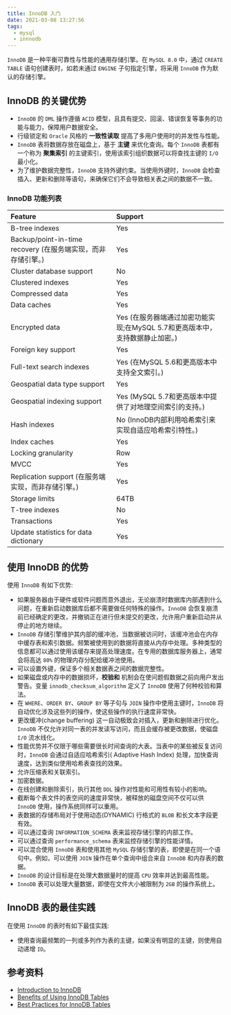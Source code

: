 ```yaml
---
title: InnoDB 入门
date: 2021-03-08 13:27:56
tags:
  - mysql
  - innnodb
---
```


`InnoDB` 是一种平衡可靠性与性能的通用存储引擎。在 `MySQL 8.0` 中，通过 `CREATE TABLE` 语句创建表时，如若未通过 `ENGINE` 子句指定引擎，将采用 `InnoDB` 作为默认的存储引擎。

## InnoDB 的关键优势

* `InnoDB` 的 `DML` 操作遵循 `ACID` 模型，且具有提交、回滚、错误恢复等事务的功能与能力，保障用户数据安全。
* 行级锁定和 `Oracle` 风格的 **一致性读取** 提高了多用户使用时的并发性与性能。
* `InnoDB` 表将数据存放在磁盘上，基于 **主键** 来优化查询。每个 `InnoDB` 表都有一个称为 **聚集索引** 的主键索引，使用该索引组织数据可以将查找主键的 `I/O` 最小化。
* 为了维护数据完整性，`InnoDB` 支持外键约束。当使用外键时，`InnoDB` 会检查插入、更新和删除等语句，来确保它们不会导致相关表之间的数据不一致。

### InnoDB 功能列表

|Feature|Support|
|:------|:------|
|B-tree indexes|Yes|
|Backup/point-in-time recovery (在服务端实现，而非存储引擎。)|Yes|
|Cluster database support|No|
|Clustered indexes|Yes|
|Compressed data|Yes|
|Data caches|Yes|
|Encrypted data|Yes (在服务器端通过加密功能实现;在MySQL 5.7和更高版本中，支持数据静止加密。)|
|Foreign key support|Yes|
|Full-text search indexes|Yes (在MySQL 5.6和更高版本中支持全文索引。)|
|Geospatial data type support|Yes|
|Geospatial indexing support|Yes (MySQL 5.7和更高版本中提供了对地理空间索引的支持。)|
|Hash indexes|No (InnoDB内部利用哈希索引来实现自适应哈希索引特性。)|
|Index caches|Yes|
|Locking granularity|Row|
|MVCC|Yes|
|Replication support (在服务端实现，而非存储引擎。)|Yes|
|Storage limits|64TB|
|T-tree indexes|No|
|Transactions|Yes|
|Update statistics for data dictionary|Yes|

## 使用 InnoDB 的优势

使用 `InnoDB` 有如下优势:

* 如果服务器由于硬件或软件问题而意外退出，无论崩溃时数据库内部遇到什么问题，在重新启动数据库后都不需要做任何特殊的操作。`InnoDB` 会恢复崩溃前已经确定的更改，并撤销正在进行但未提交的更改，允许用户重新启动并从停止的地方继续。
* `InnoDB` 存储引擎维护其内部的缓冲池，当数据被访问时，该缓冲池会在内存中缓存表和索引数据。频繁被使用到的数据将直接从内存中处理。多种类型的信息都可以通过使用该缓存来提高处理速度。在专用的数据库服务器上，通常会将高达 `80%` 的物理内存分配给缓冲池使用。
* 可以设置外键，保证多个相关数据表之间的数据完整性。
* 如果磁盘或内存中的数据损坏，**校验和** 机制会在使问题假数据之前向用户发出警告。变量 `innodb_checksum_algorithm` 定义了 `InnoDB` 使用了何种校验和算法。
* 在 `WHERE`、`ORDER BY`、`GROUP BY` 等子句与 `JOIN` 操作中使用主键时，`InnoDB` 将自动优化涉及这些列的操作，使这些操作的执行速度非常快。
* 更改缓冲(change buffering) 这一自动极致会对插入，更新和删除进行优化。 `InnoDB` 不仅允许对同一表的并发读写访问，而且会缓存被更改数据，使磁盘 `I/O` 流水线化。
* 性能优势并不仅限于哪些需要很长时间查询的大表。当表中的某些被反复访问时，`InnoDB` 会通过自适应哈希索引( Adaptive Hash Index) 处理，加快查询速度，达到类似使用哈希表查找的效果。
* 允许压缩表和关联索引。
* 加密数据。
* 在线创建和删除索引，执行其他 `DDL` 操作对性能和可用性有较小的影响。
* 截断每个表文件的表空间的速度非常快，被释放的磁盘空间不仅可以供 `InnoDB` 使用，操作系统同样可以重用。
* 表数据的存储布局对于使用动态(DYNAMIC) 行格式的 `BLOB` 和长文本字段更有效。
* 可以通过查询 `INFORMATION_SCHEMA` 表来监视存储引擎的内部工作。
* 可以通过查询 `performance_schema` 表来监控存储引擎的性能详情。
* 可以混合使用 `InnoDB` 表和使用其他 `MySQL` 存储引擎的表，即使是在同一个语句中。例如，可以使用 `JOIN` 操作在单个查询中组合来自 `InnoDB` 和内存表的数据。
* `InnoDB` 的设计目标是在处理大数据量时的提高 `CPU` 效率并达到最高性能。
* `InnoDB` 表可以处理大量数据，即使在文件大小被限制为 `2GB` 的操作系统上。

## InnoDB 表的最佳实践

在使用 `InnoDB` 的表时有如下最佳实践:

* 使用查询最频繁的一列或多列作为表的主键，如果没有明显的主键，则使用自动递增 `ID`。

## 参考资料

* [Introduction to InnoDB](https://dev.mysql.com/doc/refman/8.0/en/innodb-introduction.html)
* [Benefits of Using InnoDB Tables](https://dev.mysql.com/doc/refman/8.0/en/innodb-benefits.html)
* [Best Practices for InnoDB Tables](https://dev.mysql.com/doc/refman/8.0/en/innodb-best-practices.html)
